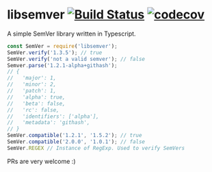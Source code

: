 # libsemver [![Build Status](https://travis-ci.com/openswap/libsemver.svg?token=77tGVGQm8MEqHiybdQbG&branch=master)](https://travis-ci.com/openswap/libsemver) [![codecov](https://codecov.io/gh/openswap/libsemver/branch/master/graph/badge.svg?token=v03B5DDbqX)](https://codecov.io/gh/openswap/libsemver)

A simple SemVer library written in Typescript.
```js
const SemVer = require('libsemver');
SemVer.verify('1.3.5'); // true
SemVer.verify('not a valid semver'); // false
Semver.parse('1.2.1-alpha+githash');
// {
//   'major': 1,
//   'minor': 2,
//   'patch': 1,
//   'alpha': true,
//   'beta': false,
//   'rc': false,
//   'identifiers': ['alpha'],
//   'metadata': 'githash',
// }
SemVer.compatible('1.2.1', '1.5.2'); // true
SemVer.compatible('2.0.0', '1.0.1'); // false
SemVer.REGEX // Instance of RegExp. Used to verify SemVers
```
PRs are very welcome :)
